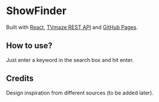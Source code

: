 # ShowFinder

Built with [React](https://github.com/facebook/create-react-app), [TVmaze REST API](http://www.tvmaze.com/api) and [GitHub Pages](https://pages.github.com/).

## How to use?

Just enter a keyword in the search box and hit enter.

## Credits

Design inspiration from different sources (to be added later).